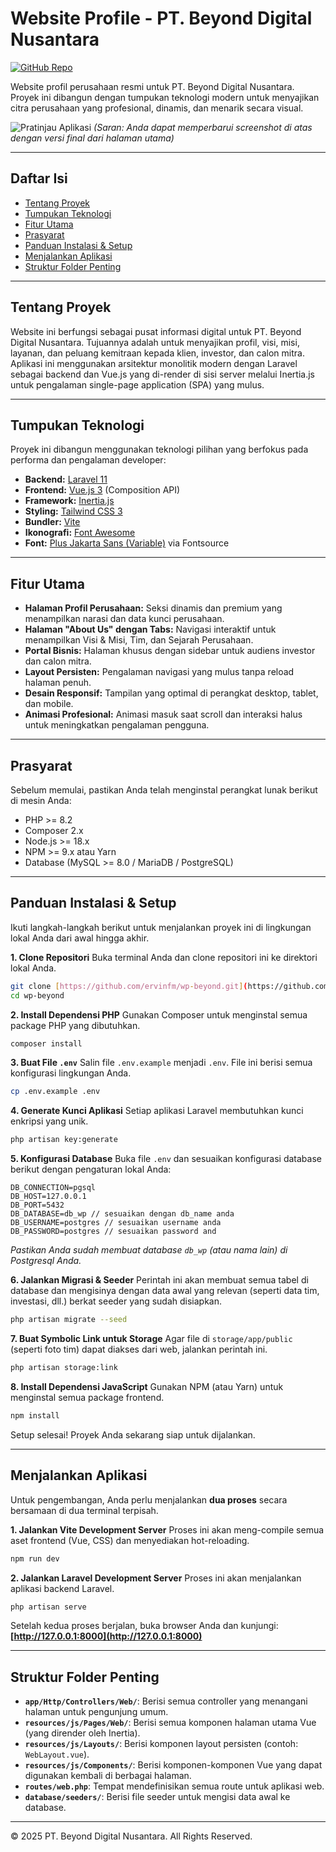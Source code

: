 # Website Profile - PT. Beyond Digital Nusantara

[![GitHub Repo](https://img.shields.io/badge/GitHub-wp--beyond-181717?style=for-the-badge&logo=github)](https://github.com/ervinfm/wp-beyond)

Website profil perusahaan resmi untuk PT. Beyond Digital Nusantara. Proyek ini dibangun dengan tumpukan teknologi modern untuk menyajikan citra perusahaan yang profesional, dinamis, dan menarik secara visual.

![Pratinjau Aplikasi](https://github.com/ervinfm/wp-beyond/assets/40413533/d163d420-7f28-48b0-8f92-563b7880d643)
*(Saran: Anda dapat memperbarui screenshot di atas dengan versi final dari halaman utama)*

---

## Daftar Isi
- [Tentang Proyek](#tentang-proyek)
- [Tumpukan Teknologi](#tumpukan-teknologi)
- [Fitur Utama](#fitur-utama)
- [Prasyarat](#prasyarat)
- [Panduan Instalasi & Setup](#panduan-instalasi--setup)
- [Menjalankan Aplikasi](#menjalankan-aplikasi)
- [Struktur Folder Penting](#struktur-folder-penting)

---

## Tentang Proyek

Website ini berfungsi sebagai pusat informasi digital untuk PT. Beyond Digital Nusantara. Tujuannya adalah untuk menyajikan profil, visi, misi, layanan, dan peluang kemitraan kepada klien, investor, dan calon mitra. Aplikasi ini menggunakan arsitektur monolitik modern dengan Laravel sebagai backend dan Vue.js yang di-render di sisi server melalui Inertia.js untuk pengalaman single-page application (SPA) yang mulus.

---

## Tumpukan Teknologi

Proyek ini dibangun menggunakan teknologi pilihan yang berfokus pada performa dan pengalaman developer:

- **Backend:** [Laravel 11](https://laravel.com/)
- **Frontend:** [Vue.js 3](https://vuejs.org/) (Composition API)
- **Framework:** [Inertia.js](https://inertiajs.com/)
- **Styling:** [Tailwind CSS 3](https://tailwindcss.com/)
- **Bundler:** [Vite](https://vitejs.dev/)
- **Ikonografi:** [Font Awesome](https://fontawesome.com/)
- **Font:** [Plus Jakarta Sans (Variable)](https://fonts.google.com/specimen/Plus+Jakarta+Sans) via Fontsource

---

## Fitur Utama

- **Halaman Profil Perusahaan:** Seksi dinamis dan premium yang menampilkan narasi dan data kunci perusahaan.
- **Halaman "About Us" dengan Tabs:** Navigasi interaktif untuk menampilkan Visi & Misi, Tim, dan Sejarah Perusahaan.
- **Portal Bisnis:** Halaman khusus dengan sidebar untuk audiens investor dan calon mitra.
- **Layout Persisten:** Pengalaman navigasi yang mulus tanpa reload halaman penuh.
- **Desain Responsif:** Tampilan yang optimal di perangkat desktop, tablet, dan mobile.
- **Animasi Profesional:** Animasi masuk saat scroll dan interaksi halus untuk meningkatkan pengalaman pengguna.

---

## Prasyarat

Sebelum memulai, pastikan Anda telah menginstal perangkat lunak berikut di mesin Anda:

- PHP >= 8.2
- Composer 2.x
- Node.js >= 18.x
- NPM >= 9.x atau Yarn
- Database (MySQL >= 8.0 / MariaDB / PostgreSQL)

---

## Panduan Instalasi & Setup

Ikuti langkah-langkah berikut untuk menjalankan proyek ini di lingkungan lokal Anda dari awal hingga akhir.

**1. Clone Repositori**
Buka terminal Anda dan clone repositori ini ke direktori lokal Anda.
```bash
git clone [https://github.com/ervinfm/wp-beyond.git](https://github.com/ervinfm/wp-beyond.git)
cd wp-beyond
```

**2. Install Dependensi PHP**
Gunakan Composer untuk menginstal semua package PHP yang dibutuhkan.
```bash
composer install
```

**3. Buat File `.env`**
Salin file `.env.example` menjadi `.env`. File ini berisi semua konfigurasi lingkungan Anda.
```bash
cp .env.example .env
```

**4. Generate Kunci Aplikasi**
Setiap aplikasi Laravel membutuhkan kunci enkripsi yang unik.
```bash
php artisan key:generate
```

**5. Konfigurasi Database**
Buka file `.env` dan sesuaikan konfigurasi database berikut dengan pengaturan lokal Anda:
```env
DB_CONNECTION=pgsql
DB_HOST=127.0.0.1
DB_PORT=5432
DB_DATABASE=db_wp // sesuaikan dengan db_name anda
DB_USERNAME=postgres // sesuaikan username anda
DB_PASSWORD=postgres // sesuaikan password and
```
*Pastikan Anda sudah membuat database `db_wp` (atau nama lain) di Postgresql Anda.*

**6. Jalankan Migrasi & Seeder**
Perintah ini akan membuat semua tabel di database dan mengisinya dengan data awal yang relevan (seperti data tim, investasi, dll.) berkat seeder yang sudah disiapkan.
```bash
php artisan migrate --seed
```

**7. Buat Symbolic Link untuk Storage**
Agar file di `storage/app/public` (seperti foto tim) dapat diakses dari web, jalankan perintah ini.
```bash
php artisan storage:link
```

**8. Install Dependensi JavaScript**
Gunakan NPM (atau Yarn) untuk menginstal semua package frontend.
```bash
npm install
```

Setup selesai! Proyek Anda sekarang siap untuk dijalankan.

---

## Menjalankan Aplikasi

Untuk pengembangan, Anda perlu menjalankan **dua proses** secara bersamaan di dua terminal terpisah.

**1. Jalankan Vite Development Server**
Proses ini akan meng-compile semua aset frontend (Vue, CSS) dan menyediakan hot-reloading.
```bash
npm run dev
```

**2. Jalankan Laravel Development Server**
Proses ini akan menjalankan aplikasi backend Laravel.
```bash
php artisan serve
```

Setelah kedua proses berjalan, buka browser Anda dan kunjungi:
**[http://127.0.0.1:8000](http://127.0.0.1:8000)**

---

## Struktur Folder Penting

- **`app/Http/Controllers/Web/`**: Berisi semua controller yang menangani halaman untuk pengunjung umum.
- **`resources/js/Pages/Web/`**: Berisi semua komponen halaman utama Vue (yang dirender oleh Inertia).
- **`resources/js/Layouts/`**: Berisi komponen layout persisten (contoh: `WebLayout.vue`).
- **`resources/js/Components/`**: Berisi komponen-komponen Vue yang dapat digunakan kembali di berbagai halaman.
- **`routes/web.php`**: Tempat mendefinisikan semua route untuk aplikasi web.
- **`database/seeders/`**: Berisi file seeder untuk mengisi data awal ke database.

---

© 2025 PT. Beyond Digital Nusantara. All Rights Reserved.
